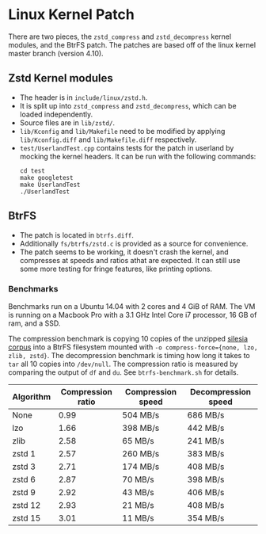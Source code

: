 # Linux Kernel Patch

There are two pieces, the `zstd_compress` and `zstd_decompress` kernel modules, and the BtrFS patch.
The patches are based off of the linux kernel master branch (version 4.10).

## Zstd Kernel modules

* The header is in `include/linux/zstd.h`.
* It is split up into `zstd_compress` and `zstd_decompress`, which can be loaded independently.
* Source files are in `lib/zstd/`.
* `lib/Kconfig` and `lib/Makefile` need to be modified by applying `lib/Kconfig.diff` and `lib/Makefile.diff` respectively.
* `test/UserlandTest.cpp` contains tests for the patch in userland by mocking the kernel headers.
  It can be run with the following commands:
  ```
  cd test
  make googletest
  make UserlandTest
  ./UserlandTest
  ```

## BtrFS

* The patch is located in `btrfs.diff`.
* Additionally `fs/btrfs/zstd.c` is provided as a source for convenience.
* The patch seems to be working, it doesn't crash the kernel, and compresses at speeds and ratios athat are expected.
  It can still use some more testing for fringe features, like printing options.

### Benchmarks

Benchmarks run on a Ubuntu 14.04 with 2 cores and 4 GiB of RAM.
The VM is running on a Macbook Pro with a 3.1 GHz Intel Core i7 processor,
16 GB of ram, and a SSD.

The compression benchmark is copying 10 copies of the
unzipped [silesia corpus](http://mattmahoney.net/dc/silesia.html) into a BtrFS
filesystem mounted with `-o compress-force={none, lzo, zlib, zstd}`.
The decompression benchmark is timing how long it takes to `tar` all 10 copies
into `/dev/null`.
The compression ratio is measured by comparing the output of `df` and `du`.
See `btrfs-benchmark.sh` for details.

| Algorithm | Compression ratio | Compression speed | Decompression speed |
|-----------|-------------------|-------------------|---------------------|
| None      | 0.99              | 504 MB/s          | 686 MB/s            |
| lzo       | 1.66              | 398 MB/s          | 442 MB/s            |
| zlib      | 2.58              | 65 MB/s           | 241 MB/s            |
| zstd 1    | 2.57              | 260 MB/s          | 383 MB/s            |
| zstd 3    | 2.71              | 174 MB/s          | 408 MB/s            |
| zstd 6    | 2.87              | 70 MB/s           | 398 MB/s            |
| zstd 9    | 2.92              | 43 MB/s           | 406 MB/s            |
| zstd 12   | 2.93              | 21 MB/s           | 408 MB/s            |
| zstd 15   | 3.01              | 11 MB/s           | 354 MB/s            |
